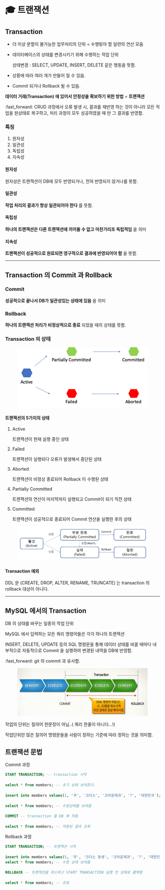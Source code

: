 # 🎓 트랜잭션

## Transaction

* 더 이상 분할이 불가능한 업무처리의 단위 = 수행됭야 할 일련의 연산 모음
*   데이터베이스의 상태를 변경시키기 위해 수행하는 작업 단위

    상태변경 : SELECT, UPDATE, INSERT, DELETE 같은 행동을 뜻함.
* 상황에 따라 여러 개가 만들어 질 수 있음.
* Commit 되거나 Rollback 될 수 있음.

**데이터 거래(Transaction) 에 있어서 안정성을 확보하기 위한 방법** = **트랜잭션**

:fast\_forward: CRUD 과정에서 오류 발생 시, 결과를 재반영 하는 것이 아니라 모든 작업을 원상태로 복구하고, 처리 과정이 모두 성공하였을 때 만 그 결과를 반영함.

### 특징

1. 원자성
2. 일관성
3. 독립성
4. 지속성



#### 원자성

원자성은 트랜잭션이 DB에 모두 반영되거나, 전혀 반영되지 않거나를 뜻함.



#### 일관성

**작업 처리의 결과가 항상 일관되어야 한다** 를 뜻함.



#### 독립성

**하나의 트랜잭션은 다른 트랜잭션에 끼어들 수 없고 마찬가리조 독립적임** 을 의미

#### 지속성

**트랜잭션이 성공적으로 완료되면 영구적으로 결과에 반영되어야 함** 을 뜻함.



***

## Transaction 의 Commit 과 Rollback



### Commit

**성공적으로 끝나서 DB가 일관성있는 상태에 있음** 을 의미



### Rollback

**하나의 트랜잭션 처리가 비정상적으로 종료** 되었을 때의 상태를 뜻함.



### Transaction 의 상태

<figure><img src="../.gitbook/assets/image.png" alt=""><figcaption></figcaption></figure>

#### 트랜잭션의 5가지의 상태

1.  Active

    트랜잭션이 현재 실행 중인 상태
2.  Failed

    트랜잭션이 실행되다 오류가 발생해서 중단된 상태
3.  Aborted

    트랜잭션이 비정상 종료되어 Rollback 이 수행된 상태
4.  Partially Committed

    트랜잭션의 연산이 마지막까지 실행되고 Commit이 되기 직전 상태
5.  Committed

    트랜잭션이 성공적으로 종료되어 Commit 연산을 실행한 후의 상태

<figure><img src="../.gitbook/assets/image (2).png" alt=""><figcaption></figcaption></figure>

#### Transaction 예외

DDL 문 (CREATE, DROP, ALTER, RENAME, TRUNCATE) 는 transaction 의 rollback 대상이 아니다.







***



## MySQL 에서의 Transaction

DB 의 상태를 바꾸는 일종의 작업 단위

MySQL 에서 입력하는 모든 쿼리 명령어들은 각각 하나의 트랜잭션



INSERT, DELETE, UPDATE 등의 SQL 명령문을 통해 데이터 상태를 바꿀 때마다 내부적으로 자동적으로 Commit 을 실행하여 변경된 내역을 DB에 반영함.

:fast\_forward: git 의 commit 과 유사함.



<figure><img src="../.gitbook/assets/image (1).png" alt=""><figcaption></figcaption></figure>

작업의 단위는 질의어 한문장이 아님..( 쿼리 한줄이 아니다...!)

작업단위란 많은 질의어 명령문들을 사람이 정하는 기준에 따라 정하는 것을 의미함.



## 트랜잭션 문법

Commit 과정

```sql
START TRANSACTION; -- transaction 시작

select * from members; -- 초기 상태 보여준다.

insert into members values(1, '쿠', '크다스', '크라운제과', '?', '대한민국'); -- 데이터 수정

select * from members; -- 수정상태를 보여줌 

COMMIT -- transaction 을 DB 에 적용

select * from members; -- 적용된 결과 조회
```



Rollback 과정

```sql
START TRANSACTION; -- 트랜잭션 시작

insert into members values(5, '쿠', '크다스 동생', '크라운제과', '?', '대한민국'); -- 데이터 수정
select * from members; -- 수정 상태 보여줌

ROLLBACK -- 트랜잭션을 취소하고 START TRANSACTION 실행 전 상태로 롤백함

select * from members; -- 조회
```



